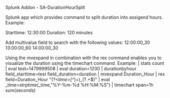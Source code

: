 Splunk Addon - SA-DurationHourSplit

Splunk app which provides command to split duration into assigend hours. Example:

Starttime: 12:30:00
Duration: 120 minutes

Add multivalue field to search with the following values:
12:00:00_30
13:00:00_60
14:00:00_30

Using the mvexpand in combination with the rex command enables you to visualize the duration using the timechart command. Example:
| stats count | eval test=1479999508 | eval duration=1200 | durationbyhour field_starttime=test field_duration=duration | mvexpand Duration_Hour  | rex field=Duration_Hour "(?<_time>[^_]+)_(?<seconds>.+$)" | eval _time=strptime(_time,"%Y-%m-%d %H:%M:%S") | timechart span=1h sum(seconds)
